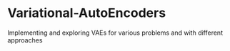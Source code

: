 # Variational-AutoEncoders
Implementing and exploring VAEs for various problems and with different approaches
